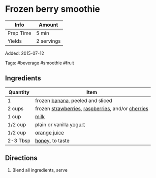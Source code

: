 # Frozen berry smoothie

| Info      | Amount     |
| --------- | ---------- |
| Prep Time | 5 min      |
| Yields    | 2 servings |

Added: 2015-07-12

Tags: #beverage #smoothie #fruit

## Ingredients

| Quantity | Item                                                                                                                                                  |
| -------- | ----------------------------------------------------------------------------------------------------------------------------------------------------- |
| 1        | frozen [banana](../_ingredients/banana.md), peeled and sliced                                                                                         |
| 2 cups   | frozen [strawberries](../_ingredients/strawberries.md), [raspberries](../_ingredients/raspberries.md), and/or [cherries](../_ingredients/cherries.md) |
| 1 cup    | [milk](../_ingredients/milk.md)                                                                                                                       |
| 1/2 cup  | plain or vanilla [yogurt](../_ingredients/yogurt.md)                                                                                                  |
| 1/2 cup  | [orange juice](../_ingredients/orange-juice.md)                                                                                                       |
| 2-3 Tbsp | [honey](../_ingredients/honey.md), to taste                                                                                                           |

## Directions

1. Blend all ingredients, serve
